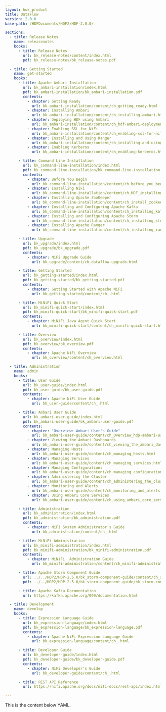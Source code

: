 ```yaml
---
layout: hwx_product
title: DataFlow
version: 2.0.0
base-path: /HDPDocuments/HDF2/HDF-2.0.0/

sections:
  - title: Release Notes
    name: releasenotes
    books:
      - title: Release Notes
        url: bk_release-notes/content/index.html
        pdf: bk_release-notes/bk_release-notes.pdf

  - title: Getting Started
    name: get-started
    books:
      - title: Apache Ambari Installation
        url: bk_ambari-installation/index.html
        pdf: bk_ambari-installation/bk_ambari-installation.pdf
        contents:
          - chapter: Getting Ready
            url: bk_ambari-installation/content/ch_getting_ready.html
          - chapter: Installing Ambari
            url: bk_ambari-installation/content/ch_installing-ambari.html
          - chapter: Deploying HDF using Ambari
            url: bk_ambari-installation/content/ch_hdf-ambari-deployment.html
          - chapter: Enabling SSL for NiFi
            url: bk_ambari-installation/content/ch_enabling-ssl-for-nifi.html
          - chapter: Installing and Using Ranger
            url: bk_ambari-installation/content/ch_installing-and-using-ranger.html
          - chapter: Enabling Kerberos 
            url: bk_ambari-installation/content/ch_enabling-kerberos.html

      - title: Command Line Installation
        url: bk_command-line-installation/index.html
        pdf: bk_command-line-installation/bk_command-line-installation.pdf
        contents:
          - chapter: Before You Begin
            url: bk_command-line-installation/content/ch_before_you_begin.html
          - chapter: Installing NiFi
            url: bk_command-line-installation/content/ch_HDF_installing.html
          - chapter: Installing Apache ZooKeeper
            url: bk_command-line-installation/content/ch_install_zookeeper_chapter.html
          - chapter: Installing and Configuring Apache Kafka
            url: bk_command-line-installation/content/ch_installing_kafka_chapter.html
          - chapter: Installing and Configuring Apache Storm
            url: bk_command-line-installation/content/ch_installing_storm_chapter.html
          - chapter: Installing Apache Ranger
            url: bk_command-line-installation/content/ch_installing_ranger_chapter.html

      - title: Upgrade
        url: bk_upgrade/index.html
        pdf: bk_upgrade/bk_upgrade.pdf
        contents:
          - chapter: NiFi Upgrade Guide
            url: bk_upgrade/content/ch_dataflow-upgrade.html

      - title: Getting Started
        url: bk_getting-started/index.html
        pdf: bk_getting-started/bk_getting-started.pdf
        contents:
          - chapter: Getting Started with Apache NiFi
            url: bk_getting-started/content/ch_.html

      - title: MiNiFi Quick Start
        url: bk_minifi-quick-start/index.html
        pdf: bk_minifi-quick-start/bk_minifi-quick-start.pdf
        contents:
          - chapter: MiNiFi Java Agent Quick Start 
            url: bk_minifi-quick-start/content/ch_minifi-quick-start.html

      - title: Overview
        url: bk_overview/index.html
        pdf: bk_overview/bk_overview.pdf
        contents:
          - chapter: Apache NiFi Overview
            url: bk_overview/content/ch_overview.html

  - title: Administration
    name: admin
    books:
      - title: User Guide
        url: bk_user-guide/index.html
        pdf: bk_user-guide/bk_user-guide.pdf
        contents:
          - chapter: Apache NiFi User Guide
            url: bk_user-guide/content/ch_.html

      - title: Ambari User Guide
        url: bk_ambari-user-guide/index.html
        pdf: bk_ambari-user-guide/bk_ambari-user-guide.pdf
        contents:
          - chapter: "Overview: Ambari User's Guide"
            url: bk_ambari-user-guide/content/ch_Overview_hdp-ambari-user-guide.html
          - chapter: Viewing the Ambari Dashboards
            url: bk_ambari-user-guide/content/ch_viewing_the_ambari_dashboards.html
          - chapter: Managing Hosts
            url: bk_ambari-user-guide/content/ch_managing_hosts.html
          - chapter: Managing Services
            url: bk_ambari-user-guide/content/ch_managing_services.html
          - chapter: Managing Configurations
            url: bk_ambari-user-guide/content/ch_managing_configurations.html
          - chapter: Administering the Cluster
            url: bk_ambari-user-guide/content/ch_administering_the_cluster.html
          - chapter: Monitoring and Alerts
            url: bk_ambari-user-guide/content/ch_monitoring_and_alerts.html
          - chapter: Using Ambari Core Services
            url: bk_ambari-user-guide/content/ch_using_ambari_core_services.html

      - title: Administration
        url: bk_administration/index.html
        pdf: bk_administration/bk_administration.pdf
        contents:
          - chapter: NiFi System Administrator's Guide
            url: bk_administration/content/ch_.html

      - title: MiNiFi Administration
        url: bk_minifi-administration/index.html
        pdf: bk_minifi-administration/bk_minifi-administration.pdf
        contents:
          - chapter: MiNiFi  Administration Guide
            url: bk_minifi-administration/content/ch_minifi-administration.html

      - title: Apache Storm Component Guide
        url: ../../HDP2/HDP-2.5.0/bk_storm-component-guide/content/ch_storm-overview.html
        pdf: ../../HDP2/HDP-2.5.0/bk_storm-component-guide/bk_storm-component-guide.pdf

      - title: Apache Kafka Documentation
        url: https://kafka.apache.org/090/documentation.html

  - title: Development
    name: develop
    books:
      - title: Expression Language Guide
        url: bk_expression-language/index.html
        pdf: bk_expression-language/bk_expression-language.pdf
        contents:
          - chapter: Apache NiFi Expression Language Guide
            url: bk_expression-language/content/ch_.html

      - title: Developer Guide
        url: bk_developer-guide/index.html
        pdf: bk_developer-guide/bk_developer-guide.pdf
        contents:
          - chapter: NiFi Developer's Guide
            url: bk_developer-guide/content/ch_.html

      - title: REST API Reference
        url: https://nifi.apache.org/docs/nifi-docs/rest-api/index.html

---
```


This is the content below YAML.
